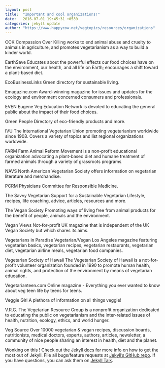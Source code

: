 ```yaml
---
layout: post
title:  "Important and cool organizations!"
date:   2016-07-01 19:45:31 +0530
categories: jekyll update
author: "https://www.happycow.net/vegtopics/resources/organizations"
---
```

COK
Compassion Over Killing works to end animal abuse and cruelty to animals in agriculture, and promotes vegetarianism as a way to build a kinder world.

EarthSave
Educates about the powerful effects our food choices have on the environment, our health, and all life on Earth; encourages a shift toward a plant-based diet.

EcoBusinessLinks
Green directory for sustainable living.

Emagazine.com
Award-winning magazine for issues and updates for the ecology and environment concerned consumers and professionals.

EVEN
Eugene Veg Education Network is devoted to educating the general public about the impact of their food choices.

Green People
Directory of eco-friendly products and more.

IVU
The International Vegetarian Union promoting vegetarianism worldwide since 1908. Covers a variety of topics and list regional organizations worldwide.

FARM
Farm Animal Reform Movement is a non-profit educational organization advocating a plant-based diet and humane treatment of farmed animals through a variety of grassroots programs.

NAVS
North American Vegetarian Society offers information on vegetarian literature and merchandise.

PCRM
Physicians Committee for Responsible Medicine.

The Savvy Vegetarian
Support for a Sustainable Vegetarian Lifestyle, recipes, life coaching, advice, articles, resources and more.

The Vegan Society
Promoting ways of living free from animal products for the benefit of people, animals and the environment.

Vegan Views
Not-for-profit UK magazine that is independent of the UK Vegan Society but which shares its aims.

Vegetarians in Paradise
Vegetarian/Vegan Los Angeles magazine featuring vegetarian basics, vegetarian recipes, vegetarian restaurants, vegetarian diet, vegetarian airline meals, vegetarian food companies.

Vegetarian Society of Hawaii
The Vegetarian Society of Hawaii is a not-for-profit volunteer organization founded in 1990 to promote human health, animal rights, and protection of the environment by means of vegetarian education.

Vegetarianteen.com
Online magazine - Everything you ever wanted to know about veg teen life by teens for teens.

Veggie Girl
A plethora of information on all things veggie!

V.R.G.
The Vegetarian Resource Group is a nonprofit organization dedicated to educating the public on vegetarianism and the inter-related issues of health, nutrition, ecology, ethics, and world hunger.

Veg Source
Over 10000 vegetarian & vegan recipes, discussion boards, nutritionists, medical doctors, experts, authors, articles, newsletter, a community of nice people sharing an interest in health, diet and the planet.

Wonking on this !
Check out the [Jekyll docs][jekyll-docs] for more info on how to get the most out of Jekyll. File all bugs/feature requests at [Jekyll’s GitHub repo][jekyll-gh]. If you have questions, you can ask them on [Jekyll Talk][jekyll-talk].

[jekyll-docs]: http://jekyllrb.com/docs/home
[jekyll-gh]:   https://github.com/jekyll/jekyll
[jekyll-talk]: https://talk.jekyllrb.com/
